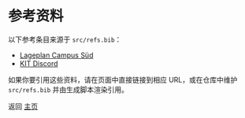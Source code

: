 # 参考资料

以下参考条目来源于 `src/refs.bib`：

- [Lageplan Campus Süd](https://www.kit.edu/downloads/campus-sued.pdf)
- [KIT Discord](https://discord.gg/jMmYM5b3jT)

如果你要引用这些资料，请在页面中直接链接到相应 URL，或在仓库中维护 `src/refs.bib` 并由生成脚本渲染引用。

返回 [主页](README)
